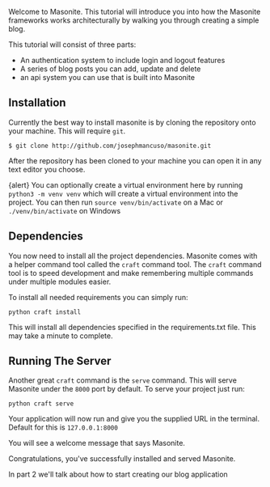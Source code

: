 Welcome to Masonite. This tutorial will introduce you into how the Masonite frameworks works architecturally by walking you through creating a simple blog. 

This tutorial will consist of three parts:

* An authentication system to include login and logout features
* A series of blog posts you can add, update and delete
* an api system you can use that is built into Masonite

## Installation

Currently the best way to install masonite is by cloning the repository onto your machine. This will require `git`.

```
$ git clone http://github.com/josephmancuso/masonite.git
```

After the repository has been cloned to your machine you can open it in any text editor you choose. 

{alert} You can optionally create a virtual environment here by running `python3 -m venv venv` which will create a virtual environment into the project. You can then run `source venv/bin/activate` on a Mac or `./venv/bin/activate` on Windows

## Dependencies

You now need to install all the project dependencies. Masonite comes with a helper command tool called the `craft` command tool. The `craft` command tool is to speed development and make remembering multiple commands under multiple modules easier.

To install all needed requirements you can simply run:

```
python craft install
```

This will install all dependencies specified in the requirements.txt file. This may take a minute to complete.

## Running The Server

Another great `craft` command is the `serve` command. This will serve Masonite under the `8000` port by default. To serve your project just run:

```
python craft serve
```

Your application will now run and give you the supplied URL in the terminal. Default for this is `127.0.0.1:8000`

You will see a welcome message that says Masonite.

Congratulations, you've successfully installed and served Masonite.

In part 2 we'll talk about how to start creating our blog application